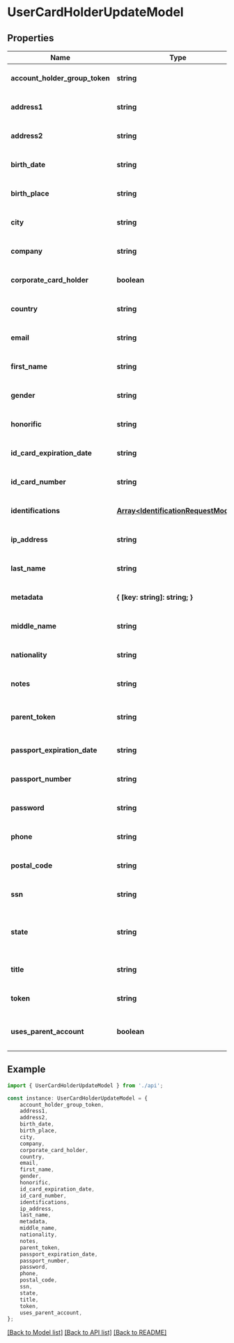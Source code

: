 # UserCardHolderUpdateModel


## Properties

Name | Type | Description | Notes
------------ | ------------- | ------------- | -------------
**account_holder_group_token** | **string** | Associates the specified account holder group with the cardholder. Send a &#x60;GET&#x60; request to &#x60;/accountholdergroups&#x60; to retrieve account holder group tokens. | [optional] [default to undefined]
**address1** | **string** | Cardholder address.  *NOTE:* Required for KYC verification (US-based cardholders only). Cannot perform KYC if set to a PO Box. | [optional] [default to undefined]
**address2** | **string** | Additional address information for the cardholder.  *NOTE:* Cannot perform KYC if set to a PO Box. | [optional] [default to undefined]
**birth_date** | **string** | Cardholder date of birth.  *NOTE:* Required for KYC verification (US-based cardholders only). | [optional] [default to undefined]
**birth_place** | **string** | Country where the cardholder was born. | [optional] [default to undefined]
**city** | **string** | The city that corresponds to the address.  *NOTE:* Required for KYC verification (US-based cardholders only). | [optional] [default to undefined]
**company** | **string** | Company name. | [optional] [default to undefined]
**corporate_card_holder** | **boolean** | Specifies if the cardholder holds a corporate card. | [optional] [default to false]
**country** | **string** | Country in which the cardholder resides.  *NOTE:* Required for KYC verification (US-based cardholders only). | [optional] [default to undefined]
**email** | **string** | Valid email address for the cardholder.  This value must be unique among cardholders. | [optional] [default to undefined]
**first_name** | **string** | Cardholder first name.  *NOTE:* Required for KYC verification (US-based cardholders only). | [optional] [default to undefined]
**gender** | **string** | Gender of the cardholder. | [optional] [default to undefined]
**honorific** | **string** | Cardholder title or prefix: Ms., Mr., Miss, Mrs. | [optional] [default to undefined]
**id_card_expiration_date** | **string** | Expiration date of the cardholder\&#39;s identification card. | [optional] [default to undefined]
**id_card_number** | **string** | Cardholder\&#39;s identification card number. | [optional] [default to undefined]
**identifications** | [**Array&lt;IdentificationRequestModel&gt;**](IdentificationRequestModel.md) | One or more objects containing identifications associated with the cardholder. | [optional] [default to undefined]
**ip_address** | **string** | Cardholder IP address. | [optional] [default to undefined]
**last_name** | **string** | Cardholder last name.  *NOTE:* Required for KYC verification (US-based cardholders only). | [optional] [default to undefined]
**metadata** | **{ [key: string]: string; }** | Associates any additional metadata you provide with the cardholder. | [optional] [default to undefined]
**middle_name** | **string** | Cardholder middle name. | [optional] [default to undefined]
**nationality** | **string** | Cardholder nationality. | [optional] [default to undefined]
**notes** | **string** | Any additional information pertaining to the cardholder. | [optional] [default to undefined]
**parent_token** | **string** | Unique identifier of an existing user or business resource.  Required if &#x60;uses_parent_account &#x3D; true&#x60;. This account holder is configured as the parent of the current cardholder.  To unlink a child account from a parent account, update this field to a null value. | [optional] [default to undefined]
**passport_expiration_date** | **string** | Expiration date of the cardholder\&#39;s passport. | [optional] [default to undefined]
**passport_number** | **string** | Cardholder passport number. | [optional] [default to undefined]
**password** | **string** | Cardholder\&#39;s user account password on the Marqeta platform. | [optional] [default to undefined]
**phone** | **string** | Cardholder telephone number (including area code), prepended by the &#x60;+&#x60; symbol and the 1- to 3-digit country calling code. Do not include hyphens, spaces, or parentheses. | [optional] [default to undefined]
**postal_code** | **string** | Postal code of the cardholder\&#39;s address.  *NOTE:* Required for KYC verification (US-based cardholders only). | [optional] [default to undefined]
**ssn** | **string** | Cardholder\&#39;s Social Security Number (SSN) or Individual Taxpayer Identification Number (ITIN). | [optional] [default to undefined]
**state** | **string** | State where the cardholder resides (&#x60;CA&#x60; for California, for example).  *NOTE:* &lt;&lt;/core-api/kyc-verification#_valid_state_provincial_territorial_and_federal_abbreviations, Two-character abbreviation&gt;&gt; required for KYC verification (US-based cardholders only). | [optional] [default to undefined]
**title** | **string** | Professional title of the cardholder, such as Chief Comptroller. | [optional] [default to undefined]
**token** | **string** | Unique identifier of the cardholder. | [optional] [default to undefined]
**uses_parent_account** | **boolean** | Indicates whether the child shares balances with the parent (&#x60;true&#x60;), or the child\&#39;s balances are independent of the parent (&#x60;false&#x60;).  If set to &#x60;true&#x60;, you must also include a &#x60;parent_token&#x60; in the request. This value cannot be updated. | [optional] [default to false]

## Example

```typescript
import { UserCardHolderUpdateModel } from './api';

const instance: UserCardHolderUpdateModel = {
    account_holder_group_token,
    address1,
    address2,
    birth_date,
    birth_place,
    city,
    company,
    corporate_card_holder,
    country,
    email,
    first_name,
    gender,
    honorific,
    id_card_expiration_date,
    id_card_number,
    identifications,
    ip_address,
    last_name,
    metadata,
    middle_name,
    nationality,
    notes,
    parent_token,
    passport_expiration_date,
    passport_number,
    password,
    phone,
    postal_code,
    ssn,
    state,
    title,
    token,
    uses_parent_account,
};
```

[[Back to Model list]](../README.md#documentation-for-models) [[Back to API list]](../README.md#documentation-for-api-endpoints) [[Back to README]](../README.md)
